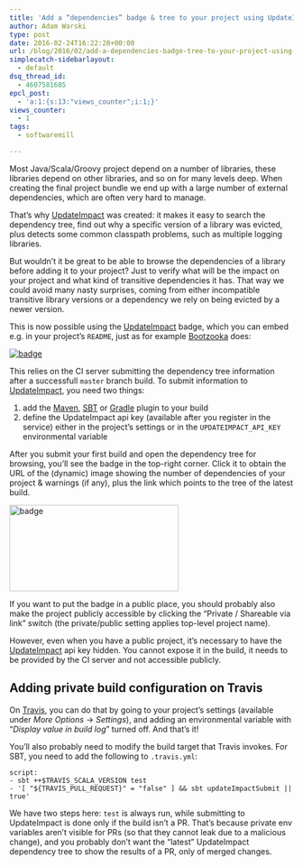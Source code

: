 ```yaml
---
title: 'Add a “dependencies” badge & tree to your project using UpdateImpact'
author: Adam Warski
type: post
date: 2016-02-24T16:22:28+00:00
url: /blog/2016/02/add-a-dependencies-badge-tree-to-your-project-using-updateimpact/
simplecatch-sidebarlayout:
  - default
dsq_thread_id:
  - 4607581685
epcl_post:
  - 'a:1:{s:13:"views_counter";i:1;}'
views_counter:
  - 1
tags:
  - softwaremill

---
```

Most Java/Scala/Groovy project depend on a number of libraries, these libraries depend on other libraries, and so on for many levels deep. When creating the final project bundle we end up with a large number of external dependencies, which are often very hard to manage.

That&#8217;s why [UpdateImpact][1] was created: it makes it easy to search the dependency tree, find out why a specific version of a library was evicted, plus detects some common classpath problems, such as multiple logging libraries.

But wouldn&#8217;t it be great to be able to browse the dependencies of a library before adding it to your project? Just to verify what will be the impact on your project and what kind of transitive dependencies it has. That way we could avoid many nasty surprises, coming from either incompatible transitive library versions or a dependency we rely on being evicted by a newer version.

This is now possible using the [UpdateImpact][1] badge, which you can embed e.g. in your project&#8217;s `README`, just as for example [Bootzooka][2] does:

<a href="https://app.updateimpact.com/latest/634276070333485056/bootzooka" rel="attachment"><img decoding="async" src="https://app.updateimpact.com/badge/634276070333485056/bootzooka.svg?config=compile" alt="badge" class="aligncenter size-medium" /></a>

This relies on the CI server submitting the dependency tree information after a successfull `master` branch build. To submit information to [UpdateImpact][1], you need two things:

  1. add the [Maven][3], [SBT][4] or [Gradle][5] plugin to your build
  2. define the UpdateImpact api key (available after you register in the service) either in the project’s settings or in the `UPDATEIMPACT_API_KEY` environmental variable

After you submit your first build and open the dependency tree for browsing, you&#8217;ll see the badge in the top-right corner. Click it to obtain the URL of the (dynamic) image showing the number of dependencies of your project & warnings (if any), plus the link which points to the tree of the latest build.

<a href="http://www.warski.org/blog/2016/02/add-a-dependencies-badge-tree-to-your-project-using-updateimpact/badge/" rel="attachment wp-att-1651"><img loading="lazy" decoding="async" src="http://www.warski.org/blog/wp-content/uploads/2016/02/badge-300x153.png" alt="badge" width="300" height="153" class="aligncenter size-medium wp-image-1651" srcset="https://www.warski.org/blog/wp-content/uploads/2016/02/badge-300x153.png 300w, https://www.warski.org/blog/wp-content/uploads/2016/02/badge-255x130.png 255w, https://www.warski.org/blog/wp-content/uploads/2016/02/badge-768x391.png 768w, https://www.warski.org/blog/wp-content/uploads/2016/02/badge-1024x521.png 1024w, https://www.warski.org/blog/wp-content/uploads/2016/02/badge-210x107.png 210w, https://www.warski.org/blog/wp-content/uploads/2016/02/badge.png 1482w" sizes="(max-width: 300px) 100vw, 300px" /></a>

If you want to put the badge in a public place, you should probably also make the project publicly accessible by clicking the &#8220;Private / Shareable via link&#8221; switch (the private/public setting applies top-level project name).

However, even when you have a public project, it’s necessary to have the [UpdateImpact][1] api key hidden. You cannot expose it in the build, it needs to be provided by the CI server and not accessible publicly.

## Adding private build configuration on Travis

On [Travis][6], you can do that by going to your project’s settings (available under _More Options_ -> _Settings_), and adding an environmental variable with &#8220;_Display value in build log_&#8221; turned off. And that’s it!

You&#8217;ll also probably need to modify the build target that Travis invokes. For SBT, you need to add the following to `.travis.yml`:

    script:
    - sbt ++$TRAVIS_SCALA_VERSION test
    - '[ "${TRAVIS_PULL_REQUEST}" = "false" ] && sbt updateImpactSubmit || true'
    

We have two steps here: `test` is always run, while submitting to UpdateImpact is done only if the build isn&#8217;t a PR. That&#8217;s because private env variables aren&#8217;t visible for PRs (so that they cannot leak due to a malicious change), and you probably don&#8217;t want the &#8220;latest&#8221; UpdateImpact dependency tree to show the results of a PR, only of merged changes.

 [1]: https://app.updateimpact.com
 [2]: https://github.com/softwaremill/bootzooka
 [3]: https://app.updateimpact.com/buildtool/maven
 [4]: https://app.updateimpact.com/buildtool/sbt
 [5]: https://app.updateimpact.com/buildtool/gradle
 [6]: https://travis-ci.org
